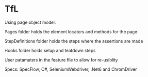 # TfL

Using page object model.


Pages folder holds the element locators and methods for the page

StepDefinitions folder holds the steps where the assertions are made

Hooks folder holds setup and teatdown steps


User patamaters in the feature file to allow for re-usiblity


Specs:
SpecFlow, C#, SeleniumWebdriver, .Net6 and ChromDriver